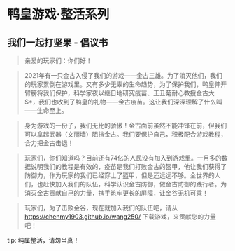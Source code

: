 # 鸭皇游戏·整活系列
## 我们一起打坚果 - 倡议书

>    亲爱的玩家们：你们好！

>    2021年有一只金古入侵了我们的游戏——金古三雄。为了消灭他们，我们的玩家累倒在游戏里。又有多少无辜的生命趋势，为了保护我们，鸭皇伸开臂膀将我们保护，科学家夜以继日地研究疫苗、王丑菊耐心教授金古大S*，我们也收到了鸭皇的礼物——金古疫苗。这让我们深深理解了什么叫——生命至上。

>    身为游戏的一份子，我们无比的骄傲！金古面前虽然不能冲锋在前，但我们可以拿起武器（文丽墙）阻挡金古。我们要保护自己，积极配合游戏教程，合力把金古击退！

>    玩家们，你们知道吗？目前还有74亿的人民没有加入到游戏里。一月多的数据说明我们的教程是有效的，疫苗是我们打败金古的盔甲，他让我们获得了防御力，作为玩家的我们已经穿上了盔甲，但是还远远不够。全世界的人们，也赶快加入我们的队伍，科学认识金古防御，做金古防御的践行者。为消灭金古贡献自己的力量，携手筑牢更长的屏障，让金谷无机可乘！

>    玩家们，为了击败金谷，现在就加入我们的队伍吧，请从 https://chenmy1903.github.io/wang250/ 下载游戏，来贡献您的力量吧！


tip: 纯属整活，请勿当真！
